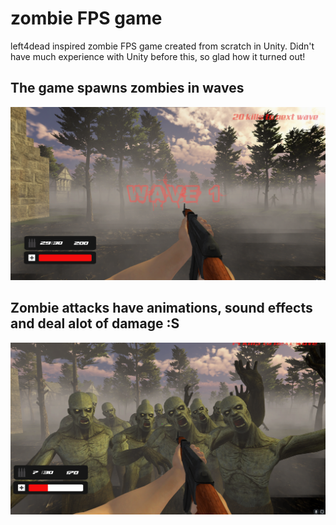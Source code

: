 # zombie FPS game

left4dead inspired zombie FPS game created from scratch in Unity. Didn't have much experience with Unity before this, so glad how it turned out!

## The game spawns zombies in waves
<img src = "https://github.com/kevCheong/zombie_FPS/blob/master/sample/zombie.png"></img>

## Zombie attacks have animations, sound effects and deal alot of damage :S
<img src = "https://github.com/kevCheong/zombie_FPS/blob/master/sample/attack.png"></img>
